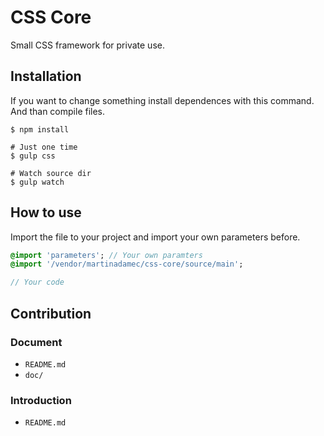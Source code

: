 # CSS Core

Small CSS framework for private use.

## Installation

If you want to change something install dependences with this command. And than compile files.

```
$ npm install

# Just one time
$ gulp css

# Watch source dir
$ gulp watch
```


## How to use

Import the file to your project and import your own parameters before.

```sass
@import 'parameters'; // Your own paramters
@import '/vendor/martinadamec/css-core/source/main';

// Your code
```

## Contribution

### Document

- `README.md`
- `doc/`

### Introduction

- `README.md`